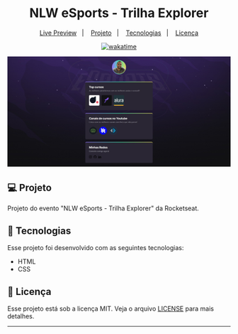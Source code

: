 <h1 align="center">
  NLW eSports - Trilha Explorer
</h1>

<p align="center">
  <a href="https://brunoh-nlwesport.netlify.app"> Live Preview</a>&nbsp;&nbsp;&nbsp;|&nbsp;&nbsp;&nbsp;
  <a href="#-projeto">Projeto</a>&nbsp;&nbsp;&nbsp;|&nbsp;&nbsp;&nbsp;
  <a href="#-tecnologias">Tecnologias</a>&nbsp;&nbsp;&nbsp;|&nbsp;&nbsp;&nbsp;
  <a href="#memo-licença">Licença</a>
</p>

<p align="center">
<a href="https://wakatime.com/badge/user/68660678-6b86-4b78-98df-f5f41a37e1bc/project/43122375-be63-4004-b46d-8ab887182023"><img src="https://wakatime.com/badge/user/68660678-6b86-4b78-98df-f5f41a37e1bc/project/43122375-be63-4004-b46d-8ab887182023.svg" alt="wakatime"></a>
</p>

![Preview](./assets/preview.jpg)

## 💻 Projeto

Projeto do evento "NLW eSports - Trilha Explorer" da Rocketseat.

## 🚀 Tecnologias

Esse projeto foi desenvolvido com as seguintes tecnologias:

- HTML
- CSS

## :memo: Licença

Esse projeto está sob a licença MIT. Veja o arquivo [LICENSE](LICENSE) para mais detalhes.

---
